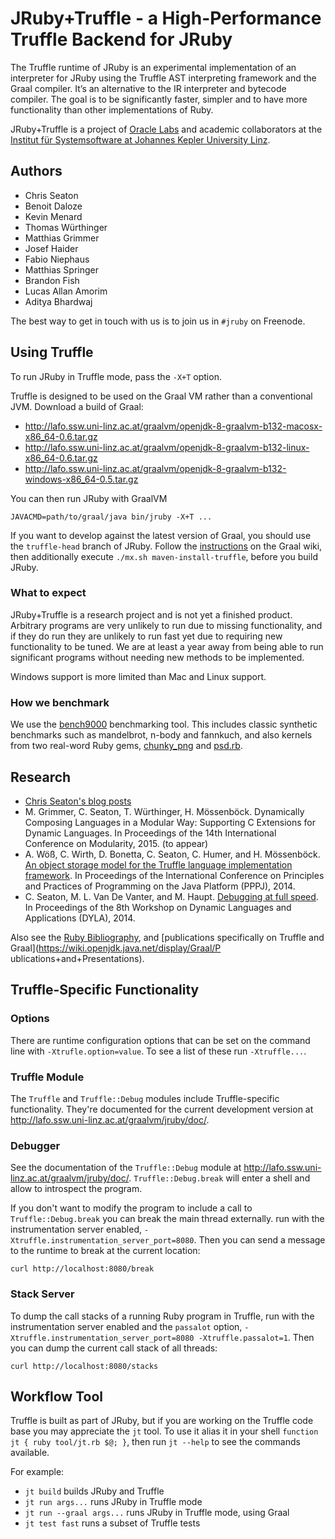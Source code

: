 # JRuby+Truffle - a High-Performance Truffle Backend for JRuby

The Truffle runtime of JRuby is an experimental implementation of an interpreter
for JRuby using the Truffle AST interpreting framework and the Graal compiler.
It’s an alternative to the IR interpreter and bytecode compiler. The goal is to
be significantly faster, simpler and to have more functionality than other
implementations of Ruby.

JRuby+Truffle is a project of [Oracle Labs](https://labs.oracle.com) and
academic collaborators at the [Institut für Systemsoftware at Johannes Kepler
University Linz](http://ssw.jku.at).

## Authors

* Chris Seaton
* Benoit Daloze
* Kevin Menard
* Thomas Würthinger
* Matthias Grimmer
* Josef Haider
* Fabio Niephaus
* Matthias Springer
* Brandon Fish
* Lucas Allan Amorim
* Aditya Bhardwaj

The best way to get in touch with us is to join us in `#jruby` on Freenode.

## Using Truffle

To run JRuby in Truffle mode, pass the `-X+T` option.

Truffle is designed to be used on the Graal VM rather than a conventional JVM.
Download a build of Graal:

* http://lafo.ssw.uni-linz.ac.at/graalvm/openjdk-8-graalvm-b132-macosx-x86_64-0.6.tar.gz
* http://lafo.ssw.uni-linz.ac.at/graalvm/openjdk-8-graalvm-b132-linux-x86_64-0.6.tar.gz
* http://lafo.ssw.uni-linz.ac.at/graalvm/openjdk-8-graalvm-b132-windows-x86_64-0.5.tar.gz

You can then run JRuby with GraalVM

    JAVACMD=path/to/graal/java bin/jruby -X+T ...

If you want to develop against the latest version of Graal, you should use the
`truffle-head` branch of JRuby. Follow the
[instructions](https://wiki.openjdk.java.net/display/Graal/Instructions) on the
Graal wiki, then additionally execute `./mx.sh maven-install-truffle`, before
you build JRuby.

### What to expect

JRuby+Truffle is a research project and is not yet a finished product. Arbitrary
programs are very unlikely to run due to missing functionality, and if they do
run they are unlikely to run fast yet due to requiring new functionality to be
tuned. We are at least a year away from being able to run significant programs
without needing new methods to be implemented.

Windows support is more limited than Mac and Linux support.

### How we benchmark

We use the [bench9000](https://github.com/jruby/bench9000) benchmarking tool.
This includes classic synthetic benchmarks such as mandelbrot, n-body and
fannkuch, and also kernels from two real-word Ruby gems,
[chunky_png](https://github.com/wvanbergen/chunky_png) and
[psd.rb](https://github.com/layervault/psd.rb).

## Research

* [Chris Seaton's blog posts](http://www.chrisseaton.com/rubytruffle/)
* M. Grimmer, C. Seaton, T. Würthinger, H. Mössenböck. Dynamically Composing Languages in a Modular Way: Supporting C Extensions for Dynamic Languages. In Proceedings of the 14th International Conference on Modularity, 2015. (to appear)
* A. Wöß, C. Wirth, D. Bonetta, C. Seaton, C. Humer, and H. Mössenböck. [An object storage model for the Truffle language implementation framework](http://dl.acm.org/citation.cfm?id=2647517). In Proceedings of the International Conference on Principles and Practices of Programming on the Java Platform (PPPJ), 2014.
* C. Seaton, M. L. Van De Vanter, and M. Haupt. [Debugging at full speed](http://www.lifl.fr/dyla14/papers/dyla14-3-Debugging_at_Full_Speed.pdf). In Proceedings of the 8th Workshop on Dynamic Languages and Applications (DYLA), 2014.

Also see the [Ruby Bibliography](http://rubybib.org), and [publications
specifically on Truffle and Graal](https://wiki.openjdk.java.net/display/Graal/P
ublications+and+Presentations).

## Truffle-Specific Functionality

### Options

There are runtime configuration options that can be set on the command line with
`-Xtrufle.option=value`. To see a list of these run `-Xtruffle...`.

### Truffle Module

The `Truffle` and `Truffle::Debug` modules include Truffle-specific
functionality. They're documented for the current development version at
http://lafo.ssw.uni-linz.ac.at/graalvm/jruby/doc/.

### Debugger

See the documentation of the `Truffle::Debug` module at
http://lafo.ssw.uni-linz.ac.at/graalvm/jruby/doc/. `Truffle::Debug.break` will
enter a shell and allow to introspect the program.

If you don't want to modify the program to include a call to
`Truffle::Debug.break` you can break the main thread externally. run with the
instrumentation server enabled, `-Xtruffle.instrumentation_server_port=8080`.
Then you can send a message to the runtime to break at the current location:

    curl http://localhost:8080/break

### Stack Server

To dump the call stacks of a running Ruby program in Truffle, run with the
instrumentation server enabled and the `passalot` option,
`-Xtruffle.instrumentation_server_port=8080 -Xtruffle.passalot=1`. Then you can
dump the current call stack of all threads:

    curl http://localhost:8080/stacks

## Workflow Tool

Truffle is built as part of JRuby, but if you are working on the Truffle code
base you may appreciate the `jt` tool. To use it alias it in your shell
`function jt { ruby tool/jt.rb $@; }`, then run `jt --help` to see the commands
available.

For example:

* `jt build` builds JRuby and Truffle
* `jt run args...` runs JRuby in Truffle mode
* `jt run --graal args...` runs JRuby in Truffle mode, using Graal
* `jt test fast` runs a subset of Truffle tests
